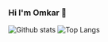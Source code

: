 ### Hi I'm Omkar 👋

<!--
**pranav212000/pranav212000** is a ✨ _special_ ✨ repository because its `README.md` (this file) appears on your GitHub profile.

Here are some ideas to get you started:

- 🔭 I’m currently working on ...
- 🌱 I’m currently learning ...
- 👯 I’m looking to collaborate on ...
- 🤔 I’m looking for help with ...
- 💬 Ask me about ...
- 📫 How to reach me: ...
- 😄 Pronouns: ...
- ⚡ Fun fact: ...
-->
![Github stats](https://github-readme-stats.vercel.app/api?username=lnx2000&theme=radical&layout=compact&show_icons=true)
![Top Langs](https://github-readme-stats.vercel.app/api/top-langs/?username=lnx2000&layout=compact&theme=radical)
